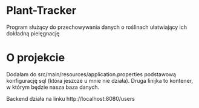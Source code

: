 # Plant-Tracker
Program służący do przechowywania danych o roślinach ułatwiający ich dokładną pielęgnację 


# O projekcie
Dodałam do src/main/resources/application.properties podstawową konfigurację sql (która jeszcze u mnie nie działa).
Druga linijka to kontener, w którym będzie nasza baza danych.

Backend działa na linku http://localhost:8080/users